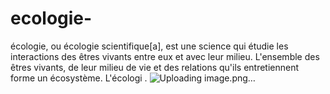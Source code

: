 # ecologie-
écologie, ou écologie scientifique[a], est une science qui étudie les interactions des êtres vivants entre eux et avec leur milieu. L'ensemble des êtres vivants, de leur milieu de vie et des relations qu'ils entretiennent forme un écosystème. L'écologi .
![Uploading image.png…]()
